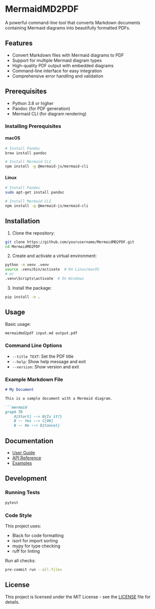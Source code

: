 # MermaidMD2PDF

A powerful command-line tool that converts Markdown documents containing Mermaid diagrams into beautifully formatted PDFs.

## Features

- Convert Markdown files with Mermaid diagrams to PDF
- Support for multiple Mermaid diagram types
- High-quality PDF output with embedded diagrams
- Command-line interface for easy integration
- Comprehensive error handling and validation

## Prerequisites

- Python 3.8 or higher
- Pandoc (for PDF generation)
- Mermaid CLI (for diagram rendering)

### Installing Prerequisites

#### macOS
```bash
# Install Pandoc
brew install pandoc

# Install Mermaid CLI
npm install -g @mermaid-js/mermaid-cli
```

#### Linux
```bash
# Install Pandoc
sudo apt-get install pandoc

# Install Mermaid CLI
npm install -g @mermaid-js/mermaid-cli
```

## Installation

1. Clone the repository:
```bash
git clone https://github.com/yourusername/MermaidMD2PDF.git
cd MermaidMD2PDF
```

2. Create and activate a virtual environment:
```bash
python -m venv .venv
source .venv/bin/activate  # On Linux/macOS
# or
.venv\Scripts\activate  # On Windows
```

3. Install the package:
```bash
pip install -e .
```

## Usage

Basic usage:
```bash
mermaidmd2pdf input.md output.pdf
```

### Command Line Options

- `--title TEXT`: Set the PDF title
- `--help`: Show help message and exit
- `--version`: Show version and exit

### Example Markdown File

```markdown
# My Document

This is a sample document with a Mermaid diagram.

```mermaid
graph TD
    A[Start] --> B{Is it?}
    B -- Yes --> C[OK]
    B -- No --> D[Cancel]
```

## Documentation

- [User Guide](docs/user-guide/README.md)
- [API Reference](docs/api-reference/README.md)
- [Examples](docs/examples/README.md)

## Development

### Running Tests

```bash
pytest
```

### Code Style

This project uses:
- Black for code formatting
- isort for import sorting
- mypy for type checking
- ruff for linting

Run all checks:
```bash
pre-commit run --all-files
```

## License

This project is licensed under the MIT License - see the [LICENSE](LICENSE) file for details.
